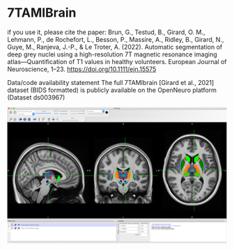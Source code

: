 # 7TAMIBrain

if you use it, please cite the paper:
Brun, G., Testud, B., Girard, O. M., Lehmann, P., de Rochefort, L., Besson, P., Massire, A., Ridley, B., Girard, N., Guye, M., Ranjeva, J.-P., & Le Troter, A. (2022). Automatic segmentation of deep grey nuclei using a high-resolution 7T magnetic resonance imaging atlas—Quantification of T1 values in healthy volunteers. European Journal of Neuroscience, 1–23. https://doi.org/10.1111/ejn.15575

Data/code availability statement
The full 7TAMIbrain [Girard et al., 2021] dataset (BIDS formatted) is publicly available on the OpenNeuro platform (Dataset ds003967)

![Viewer fsleyes](fsleyes.png?raw=true "FSLEYES")
